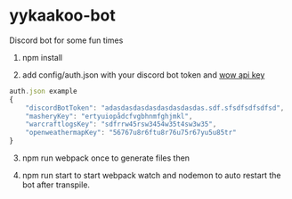 # yykaakoo-bot
Discord bot for some fun times

1. npm install

2. add config/auth.json with your discord bot token and [wow api key](https://dev.battle.net/ )

```javascript
auth.json example
{
    "discordBotToken": "adasdasdasdasdasdasdasdas.sdf.sfsdfsdfsdfsd",
    "masheryKey": "ertyuiopådcfvgbhnmfghjmkl",
    "warcraftlogsKey": "sdfrrw45rsw3454w35t4sw3w35",
    "openweathermapKey": "56767u8r6ftu8r76u75r67yu5u85tr"
}
```
3. npm run webpack once to generate files then

4. npm run start to start webpack watch and nodemon to auto restart the bot after transpile.

